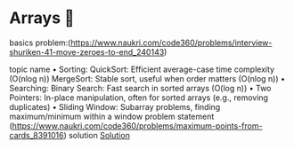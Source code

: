 # Arrays 🧮
basics
problem:(https://www.naukri.com/code360/problems/interview-shuriken-41-move-zeroes-to-end_240143)
		

topic name
•	Sorting:
	    QuickSort: Efficient average-case time complexity (O(nlog n))
	    MergeSort: Stable sort, useful when order matters (O(nlog n))
•	Searching:
	    Binary Search: Fast search in sorted arrays (O(log n))
•	Two Pointers:
	    In-place manipulation, often for sorted arrays (e.g., removing duplicates)
•	Sliding Window:
	    Subarray problems, finding maximum/minimum within a window
             problem statement
             (https://www.naukri.com/code360/problems/maximum-points-from-cards_8391016)
             solution
             [Solution](./sliding_window.cpp) 


